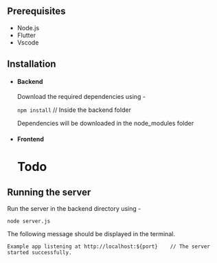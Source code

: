 ## Prerequisites

   * Node.js
   * Flutter
   * Vscode

## Installation
* #### Backend
    Download the required dependencies using -

    ``` npm install ``` // Inside the backend folder   

    Dependencies will be downloaded in the node_modules folder

* #### Frontend
    # Todo

## Running the server
Run the server in the backend directory using -

``` 
node server.js 
```

The following message should be displayed in the terminal.
``` 
Example app listening at http://localhost:${port}    // The server started successfully.
```
